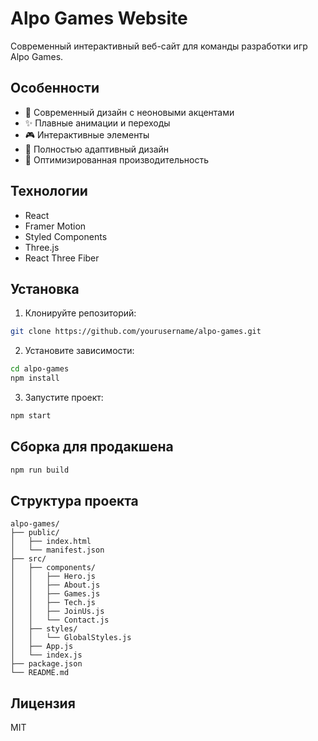 # Alpo Games Website

Современный интерактивный веб-сайт для команды разработки игр Alpo Games.

## Особенности

- 🎨 Современный дизайн с неоновыми акцентами
- ✨ Плавные анимации и переходы
- 🎮 Интерактивные элементы
- 📱 Полностью адаптивный дизайн
- 🚀 Оптимизированная производительность

## Технологии

- React
- Framer Motion
- Styled Components
- Three.js
- React Three Fiber

## Установка

1. Клонируйте репозиторий:
```bash
git clone https://github.com/yourusername/alpo-games.git
```

2. Установите зависимости:
```bash
cd alpo-games
npm install
```

3. Запустите проект:
```bash
npm start
```

## Сборка для продакшена

```bash
npm run build
```

## Структура проекта

```
alpo-games/
├── public/
│   ├── index.html
│   └── manifest.json
├── src/
│   ├── components/
│   │   ├── Hero.js
│   │   ├── About.js
│   │   ├── Games.js
│   │   ├── Tech.js
│   │   ├── JoinUs.js
│   │   └── Contact.js
│   ├── styles/
│   │   └── GlobalStyles.js
│   ├── App.js
│   └── index.js
├── package.json
└── README.md
```

## Лицензия

MIT 